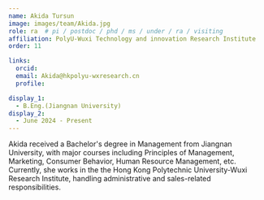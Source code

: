 ```yaml
---
name: Akida Tursun
image: images/team/Akida.jpg
role: ra  # pi / postdoc / phd / ms / under / ra / visiting
affiliation: PolyU-Wuxi Technology and innovation Research Institute
order: 11

links:
  orcid: 
  email: Akida@hkpolyu-wxresearch.cn
  profile: 

display_1: 
  - B.Eng.(Jiangnan University)
display_2: 
  - June 2024 - Present
---
```


<!--  Add a short self introduction here -->
<!-- Like Research Areas -->

Akida received a Bachelor's degree in Management from Jiangnan University, with major courses including Principles of Management, Marketing, Consumer Behavior, Human Resource Management, etc. Currently, she works in the the Hong Kong Polytechnic University-Wuxi Research Institute, handling administrative and sales-related responsibilities.


